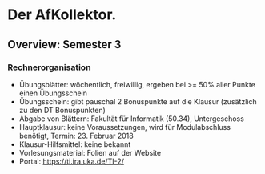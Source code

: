 # Der AfKollektor.

## Overview: Semester 3

### Rechnerorganisation

- &Uuml;bungsbl&auml;tter: w&ouml;chentlich, freiwillig, ergeben bei >= 50% aller Punkte einen &Uuml;bungsschein
- &Uuml;bungsschein: gibt pauschal 2 Bonuspunkte auf die Klausur (zus&auml;tzlich zu den DT Bonuspunkten)
- Abgabe von Bl&auml;ttern: Fakult&auml;t f&uuml;r Informatik (50.34), Untergeschoss
- Hauptklausur: keine Voraussetzungen, wird f&uuml;r Modulabschluss ben&ouml;tigt, Termin: 23. Februar 2018
- Klausur-Hilfsmittel: keine bekannt
- Vorlesungsmaterial: Folien auf der Website
- Portal: https://ti.ira.uka.de/TI-2/


